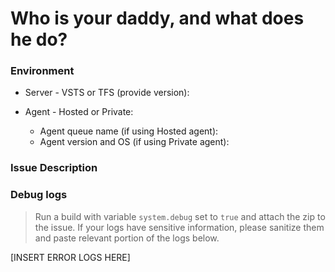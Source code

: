 
# Who is your daddy, and what does he do?

### Environment
- Server - VSTS or TFS (provide version): 

- Agent - Hosted or Private: 
    - Agent queue name (if using Hosted agent): 
    - Agent version and OS (if using Private agent): 

### Issue Description


### Debug logs
> Run a build with variable `system.debug` set to `true` and attach the zip to the issue. If your logs have sensitive information, please sanitize them and paste relevant portion of the logs below.

[INSERT ERROR LOGS HERE]

